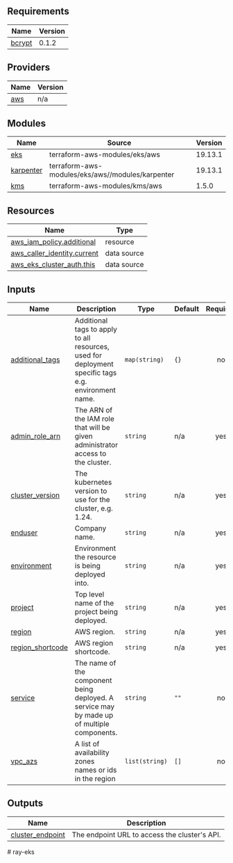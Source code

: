 <!-- BEGIN_TF_DOCS -->
## Requirements

| Name | Version |
|------|---------|
| <a name="requirement_bcrypt"></a> [bcrypt](#requirement\_bcrypt) | 0.1.2 |

## Providers

| Name | Version |
|------|---------|
| <a name="provider_aws"></a> [aws](#provider\_aws) | n/a |

## Modules

| Name | Source | Version |
|------|--------|---------|
| <a name="module_eks"></a> [eks](#module\_eks) | terraform-aws-modules/eks/aws | 19.13.1 |
| <a name="module_karpenter"></a> [karpenter](#module\_karpenter) | terraform-aws-modules/eks/aws//modules/karpenter | 19.13.1 |
| <a name="module_kms"></a> [kms](#module\_kms) | terraform-aws-modules/kms/aws | 1.5.0 |

## Resources

| Name | Type |
|------|------|
| [aws_iam_policy.additional](https://registry.terraform.io/providers/hashicorp/aws/latest/docs/resources/iam_policy) | resource |
| [aws_caller_identity.current](https://registry.terraform.io/providers/hashicorp/aws/latest/docs/data-sources/caller_identity) | data source |
| [aws_eks_cluster_auth.this](https://registry.terraform.io/providers/hashicorp/aws/latest/docs/data-sources/eks_cluster_auth) | data source |

## Inputs

| Name | Description | Type | Default | Required |
|------|-------------|------|---------|:--------:|
| <a name="input_additional_tags"></a> [additional\_tags](#input\_additional\_tags) | Additional tags to apply to all resources, used for deployment specific tags e.g. environment name. | `map(string)` | `{}` | no |
| <a name="input_admin_role_arn"></a> [admin\_role\_arn](#input\_admin\_role\_arn) | The ARN of the IAM role that will be given administrator access to the cluster. | `string` | n/a | yes |
| <a name="input_cluster_version"></a> [cluster\_version](#input\_cluster\_version) | The kubernetes version to use for the cluster, e.g. 1.24. | `string` | n/a | yes |
| <a name="input_enduser"></a> [enduser](#input\_enduser) | Company name. | `string` | n/a | yes |
| <a name="input_environment"></a> [environment](#input\_environment) | Environment the resource is being deployed into. | `string` | n/a | yes |
| <a name="input_project"></a> [project](#input\_project) | Top level name of the project being deployed. | `string` | n/a | yes |
| <a name="input_region"></a> [region](#input\_region) | AWS region. | `string` | n/a | yes |
| <a name="input_region_shortcode"></a> [region\_shortcode](#input\_region\_shortcode) | AWS region shortcode. | `string` | n/a | yes |
| <a name="input_service"></a> [service](#input\_service) | The name of the component being deployed. A service may by made up of multiple components. | `string` | `""` | no |
| <a name="input_vpc_azs"></a> [vpc\_azs](#input\_vpc\_azs) | A list of availability zones names or ids in the region | `list(string)` | `[]` | no |

## Outputs

| Name | Description |
|------|-------------|
| <a name="output_cluster_endpoint"></a> [cluster\_endpoint](#output\_cluster\_endpoint) | The endpoint URL to access the cluster's API. |
<!-- END_TF_DOCS --># ray-eks
